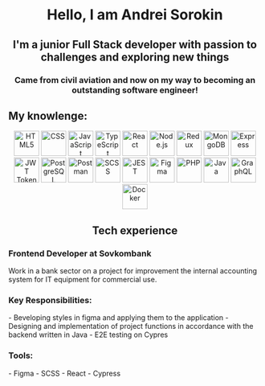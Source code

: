 <h1 align="center">Hello, I am Andrei Sorokin</h1>
<h2 align="center">I'm a junior Full Stack developer with passion to challenges and exploring new things</h2>
<h3 align="center">Came from civil aviation and now on my way to becoming an outstanding software engineer!</h3>

## My knowlenge:
<div align="center">
  <img src="https://upload.wikimedia.org/wikipedia/commons/6/61/HTML5_logo_and_wordmark.svg" alt="HTML5" width="50" height="50"/>
  <img src="https://upload.wikimedia.org/wikipedia/commons/d/d5/CSS3_logo_and_wordmark.svg" alt="CSS" width="50" height="50"/>
  <img src="https://upload.wikimedia.org/wikipedia/commons/9/99/Unofficial_JavaScript_logo_2.svg" alt="JavaScript" width="50" height="50"/>
  <img src="https://upload.wikimedia.org/wikipedia/commons/4/4c/Typescript_logo_2020.svg" alt="TypeScript" width="50" height="50"/>
  <img src="https://upload.wikimedia.org/wikipedia/commons/a/a7/React-icon.svg" alt="React" width="50" height="50"/>
  <img src="https://upload.wikimedia.org/wikipedia/commons/d/d9/Node.js_logo.svg" alt="Node.js" width="50" height="50"/>
  <img src="https://upload.wikimedia.org/wikipedia/commons/4/49/Redux.png" alt="Redux" width="50" height="50"/>
  <img src="https://upload.wikimedia.org/wikipedia/commons/9/93/MongoDB_Logo.svg" alt="MongoDB" width="50" height="50"/>
  <img src="https://upload.wikimedia.org/wikipedia/commons/6/64/Expressjs.png" alt="Express" width="50" height="50"/>
  <img src="https://jwt.io/img/pic_logo.svg" alt="JWT Tokens" width="50" height="50"/>
  <img src="https://upload.wikimedia.org/wikipedia/commons/2/29/Postgresql_elephant.svg" alt="PostgreSQL" width="50" height="50"/>
  <img src="https://www.vectorlogo.zone/logos/getpostman/getpostman-icon.svg" alt="Postman" width="50" height="50"/>
  <img src="https://upload.wikimedia.org/wikipedia/commons/9/96/Sass_Logo_Color.svg" alt="SCSS" width="50" height="50"/>
  <img src="https://jestjs.io/img/jest.svg" alt="JEST" width="50" height="50"/>
  <img src="https://www.vectorlogo.zone/logos/figma/figma-icon.svg" alt="Figma" width="50" height="50"/>
  <img src="https://upload.wikimedia.org/wikipedia/commons/2/27/PHP-logo.svg" alt="PHP" width="50" height="50"/>
  <img src="https://upload.wikimedia.org/wikipedia/en/3/30/Java_programming_language_logo.svg" alt="Java" width="50" height="50"/>
  <img src="https://upload.wikimedia.org/wikipedia/commons/1/17/GraphQL_Logo.svg" alt="GraphQL" width="50" height="50"/>
  <img src="https://www.vectorlogo.zone/logos/docker/docker-icon.svg" alt="Docker" width="50" height="50"/>
</div>

<h2 align="center">Tech experience</h2>
<h3>Frontend Developer at Sovkombank</h3>
Work in a bank sector on a project for improvement the internal accounting system for IT equipment for commercial use.
<h3>Key Responsibilities:</h3>
- Вeveloping styles in figma and applying them to the application
- Designing and implementation of project functions in accordance with the backend written in Java
- E2E testing on Cypres

<h3>Tools:</h3>
- Figma
- SCSS
- React
- Cypress
